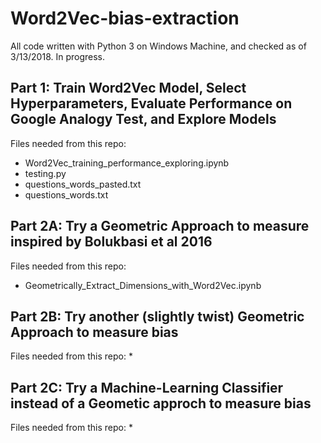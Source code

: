 # Word2Vec-bias-extraction

All code written with Python 3 on Windows Machine, and checked as of 3/13/2018. In progress. 


## Part 1:  Train Word2Vec Model, Select Hyperparameters, Evaluate Performance on Google Analogy Test, and Explore Models
Files needed from this repo:
* Word2Vec_training_performance_exploring.ipynb
* testing.py
* questions_words_pasted.txt
* questions_words.txt

## Part 2A: Try a Geometric Approach to measure inspired by Bolukbasi et al 2016
Files needed from this repo:
* Geometrically_Extract_Dimensions_with_Word2Vec.ipynb

## Part 2B: Try another (slightly twist) Geometric Approach to measure bias
Files needed from this repo:
* 

## Part 2C: Try a Machine-Learning Classifier instead of a Geometic approch to measure bias
Files needed from this repo:
* 
